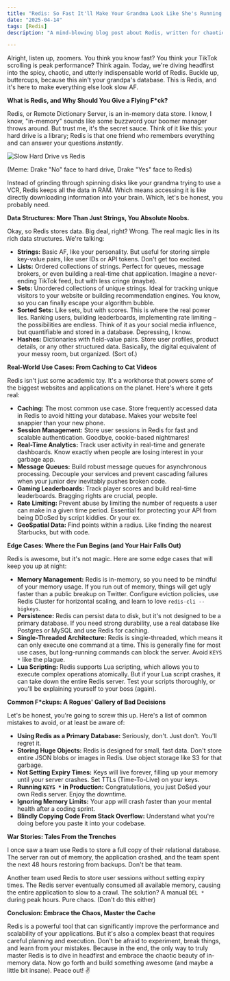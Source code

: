 ```yaml
---
title: "Redis: So Fast It'll Make Your Grandma Look Like She's Running on Dial-Up (💀🙏)"
date: "2025-04-14"
tags: [Redis]
description: "A mind-blowing blog post about Redis, written for chaotic Gen Z engineers. Prepare for enlightenment... or just a severe headache."

---
```


Alright, listen up, zoomers. You think you know fast? You think your TikTok scrolling is peak performance? Think again. Today, we're diving headfirst into the spicy, chaotic, and utterly indispensable world of Redis. Buckle up, buttercups, because this ain't your grandpa's database. This is Redis, and it's here to make everything else look slow AF.

**What is Redis, and Why Should You Give a Flying F*ck?**

Redis, or Remote Dictionary Server, is an in-memory data store. I know, I know, "in-memory" sounds like some buzzword your boomer manager throws around. But trust me, it's the secret sauce. Think of it like this: your hard drive is a library; Redis is that one friend who remembers everything and can answer your questions *instantly*.

![Slow Hard Drive vs Redis](https://i.kym-cdn.com/photos/images/newsfeed/001/504/375/e83.jpg)

(Meme: Drake "No" face to hard drive, Drake "Yes" face to Redis)

Instead of grinding through spinning disks like your grandma trying to use a VCR, Redis keeps all the data in RAM. Which means accessing it is like directly downloading information into your brain. Which, let's be honest, you probably need.

**Data Structures: More Than Just Strings, You Absolute Noobs.**

Okay, so Redis stores data. Big deal, right? Wrong. The real magic lies in its rich data structures. We're talking:

*   **Strings:** Basic AF, like your personality. But useful for storing simple key-value pairs, like user IDs or API tokens. Don't get too excited.
*   **Lists:** Ordered collections of strings. Perfect for queues, message brokers, or even building a real-time chat application. Imagine a never-ending TikTok feed, but with less cringe (maybe).
*   **Sets:** Unordered collections of unique strings. Ideal for tracking unique visitors to your website or building recommendation engines. You know, so you can finally escape your algorithm bubble.
*   **Sorted Sets:** Like sets, but with scores. This is where the real power lies. Ranking users, building leaderboards, implementing rate limiting – the possibilities are endless. Think of it as your social media influence, but quantifiable and stored in a database. Depressing, I know.
*   **Hashes:** Dictionaries with field-value pairs. Store user profiles, product details, or any other structured data. Basically, the digital equivalent of your messy room, but organized. (Sort of.)

**Real-World Use Cases: From Caching to Cat Videos**

Redis isn't just some academic toy. It's a workhorse that powers some of the biggest websites and applications on the planet. Here's where it gets real:

*   **Caching:** The most common use case. Store frequently accessed data in Redis to avoid hitting your database. Makes your website feel snappier than your new phone.
*   **Session Management:** Store user sessions in Redis for fast and scalable authentication. Goodbye, cookie-based nightmares!
*   **Real-Time Analytics:** Track user activity in real-time and generate dashboards. Know exactly when people are losing interest in your garbage app.
*   **Message Queues:** Build robust message queues for asynchronous processing. Decouple your services and prevent cascading failures when your junior dev inevitably pushes broken code.
*   **Gaming Leaderboards:** Track player scores and build real-time leaderboards. Bragging rights are crucial, people.
*   **Rate Limiting:** Prevent abuse by limiting the number of requests a user can make in a given time period. Essential for protecting your API from being DDoSed by script kiddies. Or your ex.
*   **GeoSpatial Data:** Find points within a radius. Like finding the nearest Starbucks, but with code.

**Edge Cases: Where the Fun Begins (and Your Hair Falls Out)**

Redis is awesome, but it's not magic. Here are some edge cases that will keep you up at night:

*   **Memory Management:** Redis is in-memory, so you need to be mindful of your memory usage. If you run out of memory, things will get ugly faster than a public breakup on Twitter. Configure eviction policies, use Redis Cluster for horizontal scaling, and learn to love `redis-cli --bigkeys`.
*   **Persistence:** Redis can persist data to disk, but it's not designed to be a primary database. If you need strong durability, use a real database like Postgres or MySQL and use Redis for caching.
*   **Single-Threaded Architecture:** Redis is single-threaded, which means it can only execute one command at a time. This is generally fine for most use cases, but long-running commands can block the server. Avoid `KEYS *` like the plague.
*   **Lua Scripting:** Redis supports Lua scripting, which allows you to execute complex operations atomically. But if your Lua script crashes, it can take down the entire Redis server. Test your scripts thoroughly, or you'll be explaining yourself to your boss (again).

**Common F*ckups: A Rogues' Gallery of Bad Decisions**

Let's be honest, you're going to screw this up. Here's a list of common mistakes to avoid, or at least be aware of:

*   **Using Redis as a Primary Database:** Seriously, don't. Just don't. You'll regret it.
*   **Storing Huge Objects:** Redis is designed for small, fast data. Don't store entire JSON blobs or images in Redis. Use object storage like S3 for that garbage.
*   **Not Setting Expiry Times:** Keys will live forever, filling up your memory until your server crashes. Set TTLs (Time-To-Live) on your keys.
*   **Running `KEYS *` in Production:** Congratulations, you just DoSed your own Redis server. Enjoy the downtime.
*   **Ignoring Memory Limits:** Your app will crash faster than your mental health after a coding sprint.
*   **Blindly Copying Code From Stack Overflow:** Understand what you're doing before you paste it into your codebase.

**War Stories: Tales From the Trenches**

I once saw a team use Redis to store a full copy of their relational database. The server ran out of memory, the application crashed, and the team spent the next 48 hours restoring from backups. Don't be that team.

Another team used Redis to store user sessions without setting expiry times. The Redis server eventually consumed all available memory, causing the entire application to slow to a crawl. The solution? A manual `DEL *` during peak hours. Pure chaos. (Don't do this either)

**Conclusion: Embrace the Chaos, Master the Cache**

Redis is a powerful tool that can significantly improve the performance and scalability of your applications. But it's also a complex beast that requires careful planning and execution. Don't be afraid to experiment, break things, and learn from your mistakes. Because in the end, the only way to truly master Redis is to dive in headfirst and embrace the chaotic beauty of in-memory data. Now go forth and build something awesome (and maybe a little bit insane). Peace out! ✌️
